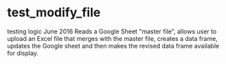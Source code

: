 # test_modify_file
testing logic June 2016
Reads a Google Sheet "master file", allows user to upload an Excel file that merges with the master file, creates a data frame, updates the Google sheet and then makes the revised data frame available for display. 

